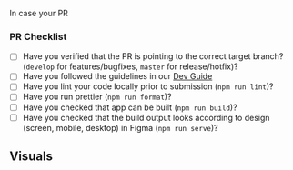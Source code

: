 In case your PR

### PR Checklist

* [ ] Have you verified that the PR is pointing to the correct target branch? (`develop` for features/bugfixes, `master` for release/hotfix)?
* [ ] Have you followed the guidelines in our [Dev Guide](../#readme)
* [ ] Have you lint your code locally prior to submission (`npm run lint`)?
* [ ] Have you run prettier (`npm run format`)?
* [ ] Have you checked that app can be built (`npm run build`)?
* [ ] Have you checked that the build output looks according to design (screen, mobile, desktop) in Figma (`npm run serve`)?

## Visuals

<!-- OPTIONAL
  Provide the visual proof (screenshot/gif/video) of your work
-->
